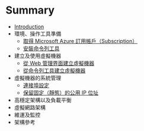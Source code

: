 # Summary

* [Introduction](README.md)
* 環境、操作工具準備
  * [取得 Microsoft Azure 訂用帳戶（Subscription）](/ch01/sign-up-microsoft-azure-subscriptions.md)
  * [安裝命令列工具](/ch01/install-command-line-tools.md)
* 建立及使用虛擬機器
  * [從 Web 管理界面建立虛擬機器](/ch02/create-new-vm-from-portal.md)
  * [從命令列工具建立虛擬機器](/ch02/create-new-vm-from-cli.md)
* 虛擬機器的系統管理
  * [連接埠設定](/ch03/port-setting.md)
  * [保留固定（靜態）的公用 IP 位址](/ch03/reserve-static-public-ip-address.md)
* 高穩定架構以及負載平衡
* 虛擬網路架構
* 維運及監控
* 架構參考



